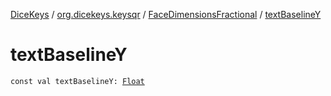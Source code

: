 [DiceKeys](../../index.md) / [org.dicekeys.keysqr](../index.md) / [FaceDimensionsFractional](index.md) / [textBaselineY](./text-baseline-y.md)

# textBaselineY

`const val textBaselineY: `[`Float`](https://kotlinlang.org/api/latest/jvm/stdlib/kotlin/-float/index.html)